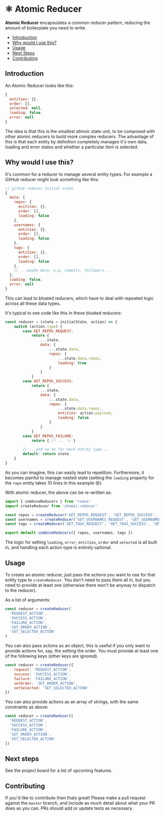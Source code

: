 # ⚛ Atomic Reducer

**Atomic Reducer** encapsulates a common reducer pattern, reducing the amount
of boilerplate you need to write.

- [Introduction](#introduction)
- [Why would I use this?](#why-would-i-use-this)
- [Usage](#usage)
- [Next Steps](#next-steps)
- [Contributing](#contributing)

## Introduction

An Atomic Reducer looks like this:

```js
{
  entities: {},
  order: [],
  selected: null,
  loading: false,
  error: null
}
```

The idea is that this is the smallest _atmoic_ state unit, to be composed with other atomic reducers to build more complex reducers. The advantage of this is that each entity by definition completely manages it's own data, loading and error states and whether a particular item is selected.

## Why would I use this?
It's common for a reducer to manage several entity types. For example a
_GitHub_ reducer might look something like this:

```js
// github reducer initial state
{
  data: {
    repos: {
      enitites: {},
      order: [],
      loading: false
    },
    usernames: {
      entities: {},
      order: [],
      loading: false
    },
    tags: {
      entities: {},
      order: [],
      loading: false
    },
    // ...maybe more, e.g. commits, followers...
  },
  loading: false,
  error: null
}
```

This can lead to bloated reducers, which have to deal with repeated logic across all these data types.

It's typical to see code like this in these bloated reducers:

```js
const reducer = (state = initialState, action) => {
	switch (action.type) {
    	case GET_REPOS_REQUEST:
        	return {
            	...state,
                data: {
                	...state.data,
                    repos: {
                    	...state.data.repos,
                        loading: true
                    }
                }
            }
    	case GET_REPOS_SUCCESS:
        	return {
            	...state,
                data: {
                	...state.data,
                    repos: {
                    	...state.data.repos,
                        entities: action.payload,
                        loading: false
                    }
                }
            }
        case GET_REPOS_FAILURE:
        	return { /* ... */ }

        // ...and so on for each entity type...
    	default: return state
    }
}
```

As you can imagine, this can easily lead to repetition. Furthermore, it becomes painful to manage nested state (setting the `loading` property for the `repo` entity takes 10 lines in this example 😵).

With atomic reducer, the above can be re-written as:

```js
import { combineReducers } from 'redux'
import createReducer from 'atomic-reducer'

const repos = createReducer('GET_REPOS_REQUEST', 'GET_REPOS_SUCCESS', 'GET_REPOS_FAILURE', 'REPOS_SET_ORDER')
const usernames = createReducer('GET_USERNAMES_REQUEST', 'GET_USERNAMES_SUCCESS', 'GET_USERNAMES_FAILURE', 'USERNAMES_SET_ORDER')
const tags = createReducer('GET_TAGS_REQUEST', 'GET_TAGS_SUCCESS', 'GET_TAGS_FAILURE', 'TAGS_SET_ORDER')

export default combineReducers({ repos, usernames, tags })
```

The logic for setting `loading`, `error`, `entities`, `order` and `selected` is all built in, and handling each action type is entirely optional.

## Usage

To create an atomic reducer, just pass the actions you want to use for that entity type to `createReducer`. You don't need to pass them all in, but you need to provide at least one (otherwise there won't be anyway to dispatch to the reducer).

As a list of arguments:

```js
const reducer = createReducer(
  'REQUEST_ACTION',
  'SUCCESS_ACTION',
  'FAILURE_ACTION',
  'SET_ORDER_ACTION',
  'SET_SELECTED_ACTION'
)
```

You can also pass actions as an object, this is useful if you only want to provide actions for, say, the setting the order. You must provide at least one of the following keys (other keys are ignored).

```js
const reducer = createReducer({
	request: 'REQUEST_ACTION',
    success: 'SUCCESS_ACTION',
    failure: 'FAILURE_ACTION',
    setOrder: 'SET_ORDER_ACTION',
    setSelected: 'SET_SELECTED_ACTION'
})
```

You can also provide actions as an array of strings, with the same constraints as above:

```js
const reducer = createReducer([
  'REQUEST_ACTION',
  'SUCCESS_ACTION',
  'FAILURE_ACTION',
  'SET_ORDER_ACTION',
  'SET_SELECTED_ACTION'
])
```

## Next steps

See the project board for a list of upcoming features.

## Contributing

If you'd like to contribute then thats great! Please make a pull request against
the `master` branch, and include as much detail about what your PR does as you
can. PRs should add or update tests as necessary.
